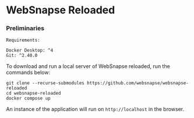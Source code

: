 # WebSnapse Reloaded

### Preliminaries

```
Requirements:

Docker Desktop: ^4
Git: ^2.40.0
```

To download and run a local server of WebSnapse reloaded, run the commands below:

```
git clone --recurse-submodules https://github.com/websnapse/websnapse-reloaded
cd websnapse-reloaded
docker compose up
```

An instance of the application will run on `http://localhost` in the browser. 
